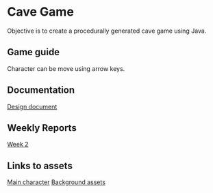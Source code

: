 # Cave Game
Objective is to create a procedurally generated cave game using Java.

## Game guide

Character can be move using arrow keys.

## Documentation

[Design document](https://github.com/ViMuilu/CaveGame/blob/main/documents/design_document.md)

## Weekly Reports
[Week 2](https://github.com/ViMuilu/CaveGame/blob/main/documents/week2report.md)

## Links to assets

[Main character](https://gamekrazzy.itch.io/8-direction-top-down-character)
[Background assets](https://szadiart.itch.io/rogue-fantasy-catacombs)

